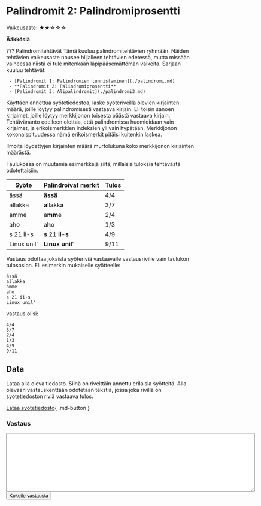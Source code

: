 # Palindromit 2: Palindromiprosentti
<div markdown class="info-card">
Vaikeusaste: ★★☆☆☆

**Ääkkösiä**
</div>

??? Palindromitehtävät
    Tämä kuuluu palindromitehtävien ryhmään. Näiden tehtävien vaikeusaste nousee hiljalleen tehtävien edetessä, mutta missään vaiheessa niistä ei tule mitenkään läpipääsemättömän vaikeita. Sarjaan kuuluu tehtävät:

     - [Palindromit 1: Palindromien tunnistaminen](./palindromi.md)
     - **Palindromit 2: Palindromiprosentti**
     - [Palindromit 3: Alipalindromit](./palindromi3.md)

Käyttäen annettua syötetiedostoa, laske syöteriveillä olevien kirjainten määrä, joille löytyy palindromisesti vastaava kirjain. Eli toisin sanoen kirjaimet, joille löytyy merkkijonon toisesta päästä vastaava kirjain. Tehtävänanto edelleen olettaa, että palindromissa huomioidaan vain kirjaimet, ja erikoismerkkien indeksien yli vain hypätään. Merkkijonon kokonaispituudessa nämä erikoismerkit pitäisi kuitenkin laskea.

Ilmoita löydettyjen kirjainten määrä murtolukuna koko merkkijonon kirjainten määrästä.

Taulukossa on muutamia esimerkkejä siitä, millaisia tuloksia tehtävästä odotettaisiin.


| Syöte       | Palindroivat merkit    | Tulos |
|-------------|------------------------|-------|
| ässä        | **ässä**               | 4/4   |
| allakka     | **a**ll**a**kk**a**    | 3/7   |
| amme        | a**mm**e               | 2/4   |
| aho         | a**h**o                | 1/3   |
| s 21 ii-s   | **s** 21 **ii**-**s**  | 4/9   |
| Linux unil' | **Linux unil**'        | 9/11  |

Vastaus odottaa jokaista syöteriviä vastaavalle vastausriville vain taulukon tulososion. Eli esimerkin mukaiselle syötteelle:

```
ässä
allakka
amme
aho
s 21 ii-s
Linux unil'
```

vastaus olisi:

```
4/4
3/7
2/4
1/3
4/9
9/11
```

## Data

Lataa alla oleva tiedosto. Siinä on riveittäin annettu erilaisia syötteitä. Alla olevaan vastauskenttään odotetaan tekstiä, jossa joka rivillä on syötetiedoston riviä vastaava tulos.

[Lataa syötetiedosto](../syotteet/palindromi_input.txt){ .md-button }




### Vastaus

<textarea rows="10" cols="80" id="tulos"></textarea>
<div id="vastausalue">
    <button class="md-button md-button--primary" id="submit_button">Kokeile vastausta</button>
    <div style="display: none;" id="vastaustiedosto">../../syotteet/palindromi_output2.txt</div>
    <div style="display: none;" id="tehtavatiedosto">../../syotteet/palindromi_input.txt</div>
    <div style="text_color: red" id="virhelista"></div>
</div>